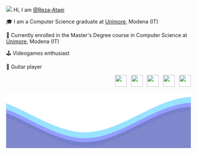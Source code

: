 <p>   <img src="/resources/hi.gif" width="20"> Hi, I am  <a href="https://github.com/reza-ataei">@Reza-Ataei</a></p>

<p>   🎓 I am a Computer Science graduate at <a href="https://www.unimore.it/">Unimore</a>, Modena (IT)</p>

<p>   🌱 Currently enrolled in the Master's Degree course in Computer Science at <a href="https://www.unimore.it/">Unimore</a>, Modena (IT)</p>

<p>   🕹️ Videogames enthusiast</p>

<p>   🎸 Guitar player</p>

<p align="right">
  <a href= "https://www.antoniopelusi.com"><img src="/resources/website.png" style="width: 32px; height: 32px"/></a>
  &nbsp;
  <a href= "https://www.linkedin.com/in/antoniopelusi/"><img src="/resources/linkedin.png" style="width: 32px; height: 32px"/></a>
  &nbsp;
  <a href= "https://twitter.com/antopelusi"><img src="/resources/twitter.png" style="width: 32px; height: 32px"/></a>
  &nbsp;
  <a href= "https://t.me/antoniopelusi"><img src="/resources/telegram.png" style="width: 32px; height: 32px"/></a>
  &nbsp;
  <a href= "mailto:antoniopelusi2000@gmail.com"><img src="/resources/mail.png" style="width: 32px; height: 32px"/></a>
</p>

<img src="/resources/waves.svg" width="100%" height="150">
